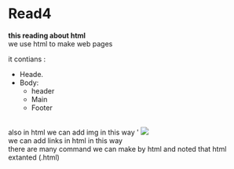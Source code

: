 # Read4
**this reading about html**
<br/>
we use html to make web pages 
<br/>

it contians :
* Heade.
* Body:
  * header
  * Main
  * Footer

<br/>
also in html we can add img in this way ' <img src=" the link of img">
<br/>
we can add links in html in this way <a href="the link you wnt"></a>

<br/>
there are many command we can make by html and noted that html extanted (.html)